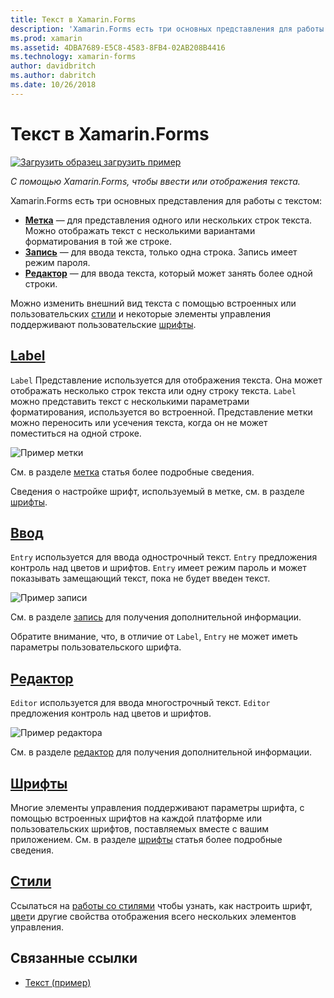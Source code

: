 ```yaml
---
title: Текст в Xamarin.Forms
description: 'Xamarin.Forms есть три основных представления для работы с текстом, и в этой статье объясняется, как их использовать для ввода и отображения текста в приложениях Xamarin.Forms.'
ms.prod: xamarin
ms.assetid: 4DBA7689-E5C8-4583-8FB4-02AB208B4416
ms.technology: xamarin-forms
author: davidbritch
ms.author: dabritch
ms.date: 10/26/2018
---
```


# <a name="text-in-xamarinforms"></a>Текст в Xamarin.Forms

[![Загрузить образец](~/media/shared/download.png) загрузить пример](https://developer.xamarin.com/samples/xamarin-forms/UserInterface/Text)

_С помощью Xamarin.Forms, чтобы ввести или отображения текста._

Xamarin.Forms есть три основных представления для работы с текстом:

- **[Метка](#Label)**  &mdash; для представления одного или нескольких строк текста. Можно отображать текст с несколькими вариантами форматирования в той же строке.
- **[Запись](#Entry)**  &mdash; для ввода текста, только одна строка. Запись имеет режим пароля.
- **[Редактор](#Editor)**  &mdash; для ввода текста, который может занять более одной строки.

Можно изменить внешний вид текста с помощью встроенных или пользовательских [стили](#Styles) и некоторые элементы управления поддерживают пользовательские [шрифты](#Fonts).

<a name="Label" />

## <a name="labellabelmd"></a>[Label](label.md)

`Label` Представление используется для отображения текста. Она может отображать несколько строк текста или одну строку текста. `Label` можно представить текст с несколькими параметрами форматирования, используется во встроенной. Представление метки можно переносить или усечения текста, когда он не может поместиться на одной строке.

![](images/label.png "Пример метки")

См. в разделе [метка](label.md) статья более подробные сведения.

Сведения о настройке шрифт, используемый в метке, см. в разделе [шрифты](fonts.md).

<a name="Entry" />

## <a name="entryentrymd"></a>[Ввод](entry.md)

`Entry` используется для ввода однострочный текст. `Entry` предложения контроль над цветов и шрифтов. `Entry` имеет режим пароль и может показывать замещающий текст, пока не будет введен текст.

![](images/entry.png "Пример записи")

См. в разделе [запись](entry.md) для получения дополнительной информации.

Обратите внимание, что, в отличие от `Label`, `Entry` не может иметь параметры пользовательского шрифта.

<a name="Editor" />

## <a name="editoreditormd"></a>[Редактор](editor.md)

`Editor` используется для ввода многострочный текст. `Editor` предложения контроль над цветов и шрифтов.

![](images/editor.png "Пример редактора")

См. в разделе [редактор](editor.md) для получения дополнительной информации.

<a name="Fonts" />

## <a name="fontsfontsmd"></a>[Шрифты](fonts.md)

Многие элементы управления поддерживают параметры шрифта, с помощью встроенных шрифтов на каждой платформе или пользовательских шрифтов, поставляемых вместе с вашим приложением. См. в разделе [шрифты](fonts.md) статья более подробные сведения.

<a name="Styles" />

## <a name="stylesstylesmd"></a>[Стили](styles.md)

Ссылаться на [работы со стилями](~/xamarin-forms/user-interface/styles/index.md) чтобы узнать, как настроить шрифт, [цвет](~/xamarin-forms/user-interface/colors.md)и другие свойства отображения всего нескольких элементов управления.

## <a name="related-links"></a>Связанные ссылки

- [Текст (пример)](https://developer.xamarin.com/samples/xamarin-forms/UserInterface/Text)
